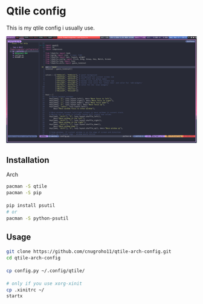 # Qtile config

This is my qtile config i usually use.

![Qtile Screenshot](https://github.com/cnugroho11/qtile-arch-config/blob/master/screenshot/qtile.png)

## Installation

Arch

```bash
pacman -S qtile
pacman -S pip

pip install psutil
# or
pacman -S python-psutil 
```

## Usage

```bash
git clone https://github.com/cnugroho11/qtile-arch-config.git
cd qtile-arch-config

cp config.py ~/.config/qtile/

# only if you use xorg-xinit
cp .xinitrc ~/
startx
```

